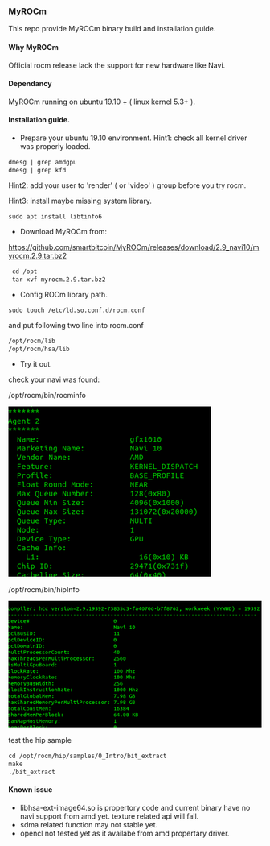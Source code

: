 ### MyROCm
This repo provide MyROCm binary build and installation guide.

#### Why MyROCm
Official rocm release lack the support for new hardware like Navi.

#### Dependancy
MyROCm running on  ubuntu 19.10 + ( linux kernel 5.3+ ).

#### Installation guide.

 * Prepare your ubuntu 19.10 environment.
Hint1:  check all kernel driver was properly loaded.

```
dmesg | grep amdgpu
dmesg | grep kfd
```

Hint2:  add your user to 'render' ( or 'video' ) group before you try rocm.

Hint3:  install maybe missing system library.

```
sudo apt install libtinfo6
```


 * Download MyROCm from:

https://github.com/smartbitcoin/MyROCm/releases/download/2.9_navi10/myrocm.2.9.tar.bz2

```
 cd /opt
 tar xvf myrocm.2.9.tar.bz2
```

 * Config ROCm library path.
 
 ```
 sudo touch /etc/ld.so.conf.d/rocm.conf
 ```
 
 and put following two line into rocm.conf
 
 ```
 /opt/rocm/lib
 /opt/rocm/hsa/lib
 ```
 
  * Try it out.
  
  check your navi was found:
  
  /opt/rocm/bin/rocminfo
  
  ![](docs/rocminfo.png)
   
  /opt/rocm/bin/hipInfo
  
  ![](docs/hipinfo.png)
  
  test the hip sample
  
  ```
  cd /opt/rocm/hip/samples/0_Intro/bit_extract
  make
  ./bit_extract
  ```
  
#### Known issue
 * libhsa-ext-image64.so is propertory code and current binary have no navi support from amd yet.  texture related api will fail.
 * sdma related function may not stable yet.
 * opencl not tested yet as it availabe from amd propertary driver.   
 
  
  
  

